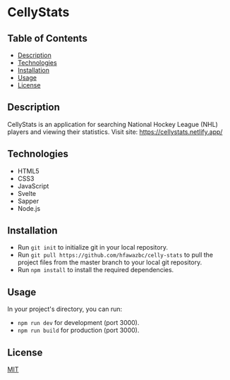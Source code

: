 # CellyStats

## Table of Contents
- [Description](#description)
- [Technologies](#technologies)
- [Installation](#installation)
- [Usage](#usage)
- [License](#license)

## Description
CellyStats is an application for searching National Hockey League (NHL) players and viewing their statistics.
Visit site: https://cellystats.netlify.app/

## Technologies
- HTML5
- CSS3
- JavaScript
- Svelte
- Sapper
- Node.js

## Installation
- Run ```git init``` to initialize git in your local repository.
- Run ```git pull https://github.com/hfawazbc/celly-stats``` to pull the project files from the master branch to your local git repository.
- Run ```npm install``` to install the required dependencies.

## Usage
In your project's directory, you can run:
- ```npm run dev``` for development (port 3000).                             
- ```npm run build``` for production (port 3000).

## License
[MIT](./LICENSE)
